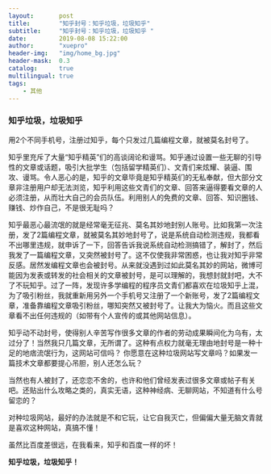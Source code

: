 ```yaml
---
layout:       post
title:        "知乎封号：知乎垃圾，垃圾知乎"
subtitle:     "知乎封号：知乎垃圾，垃圾知乎 "
date:         2019-08-08 15:22:00
author:       "xuepro"
header-img:   "img/home_bg.jpg"
header-mask:  0.3
catalog:      true
multilingual: true
tags:
    - 其他
---
```


### 知乎垃圾，垃圾知乎

用2个不同手机号，注册过知乎，每个只发过几篇编程文章，就被莫名封号了。

知乎里充斥了大量“知乎精英”们的高谈阔论和谩骂。知乎通过设置一些无聊的引导性的文章或话题，吸引大批学生（包括留学精英们）、文青们来炫耀、装逼、围攻、谩骂。令人恶心的是，知乎的文章毕竟是知乎精英们的无私奉献，但大部分文章非注册用户却无法浏览，知乎利用这些文青们的文章、回答来逼得要看文章的人必须注册，从而壮大自己的会员队伍。利用别人的免费的文章、回答、知识圈钱、赚钱、炒作自己，不是很无耻吗？

知乎最恶心最流氓的就是经常毫无征兆、莫名其妙地封别人账号。比如我第一次注册，发了2篇编程文章，就被莫名其妙地封号了，说是系统自动检测违规，我都看不出哪里违规，就申诉了一下，回答告诉我说系统自动检测搞错了，解封了，然后我发了一篇编程文章，又突然被封号了。这不仅使我非常困惑，也让我对知乎非常反感。居然发编程文章也会被封号。从来就没遇到过如此莫名其妙的网站，微博可能因为发表或转发的社会相关的文章被封号，是可以理解的，我想封就封吧，大不了不玩知乎。过了一阵，发现许多学编程的程序员文青们都喜欢在垃圾知乎上混，为了吸引粉丝，我就重新用另外一个手机号又注册了一个新账号，发了2篇编程文章，准备靠编程文章吸引粉丝，哪知突然又被封号了。让我大为恼火。而且这些文章看不出任何违规的（如带有个人宣传的或其他网站信息）。
  
知乎动不动封号，使得别人辛苦写作很多文章的作者的劳动成果瞬间化为乌有，太过分了！当然我只几篇文章，无所谓了。这种有点权力就毫无理由地封号是一种十足的地痞流氓行为，这网站可信吗？ 你愿意在这种垃圾网站写文章吗？如果发一篇技术文章都要提心吊胆，别人还怎么玩？

当然也有人被封了，还恋恋不舍的，也许和他们曾经发表过很多文章或帖子有关吧。还贴出什么攻略之类的，真实无语，这种神经病、无聊网站，不知道有什么号留恋的？

对种垃圾网站，最好的办法就是不和它玩，让它自我灭亡，但偏偏大量无脑文青就是喜欢这种网站，真搞不懂！

虽然比百度差很远，在我看来，知乎和百度一样的坏！

**知乎垃圾，垃圾知乎！**  

